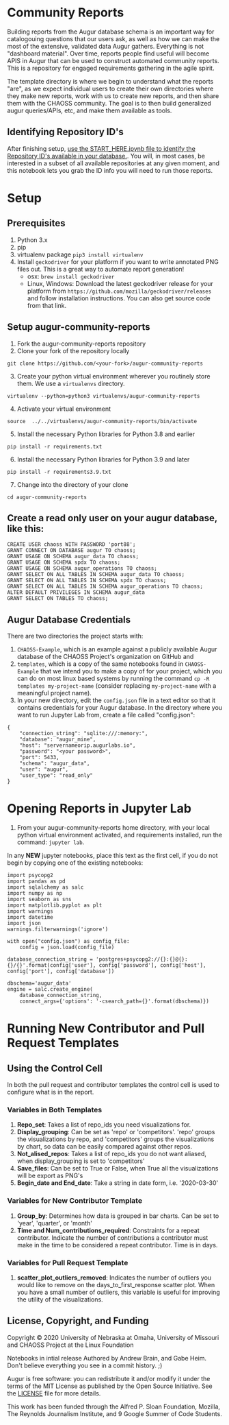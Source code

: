 # Community Reports
Building reports from the Augur database schema is an important way for catalogouing questions that our users ask, as well as how we can make the most of the extensive, validated data Augur gathers. Everything is not "dashboard material". Over time, reports people find useful will become APIS in Augur that can be used to construct automated community reports. This is a repository for engaged requirements gathering in the agile spirit. 

The template directory is where we begin to understand what the reports "are", as we expect individual users to create their own directories where they make new reports, work with us to create new reports, and then share them with the CHAOSS community. The goal is to then build generalized augur queries/APIs, etc, and make them available as tools. 

## Identifying Repository ID's

After finishing setup, [use the START_HERE.ipynb file to identify the Repository ID's available in your database.](./START_HERE.ipynb). You will, in most cases, be interested in a subset of all available repositories at any given moment, and this notebook lets you grab the ID info you will need to run those reports.

# Setup
## Prerequisites
1. Python 3.x
2. pip
3. virtualenv package `pip3 install virtualenv`
4. Install `geckodriver` for your platform if you want to write annotated PNG files out. This is a great way to automate report generation!
    - osx: `brew install geckodriver`
    - Linux, Windows: Download the latest geckodriver release for your platform from `https://github.com/mozilla/geckodriver/releases` and follow installation instructions. You can also get source code from that link. 

## Setup augur-community-reports
1. Fork the augur-community-reports repository
2. Clone your fork of the repository locally
```
git clone https://github.com/<your-fork>/augur-community-reports
````
3. Create your python virtual environment wherever you routinely store them. We use a `virtualenvs` directory. 
```
virtualenv --python=python3 virtualenvs/augur-community-reports
```
4. Activate your virtual environment
```
source  ../../virtualenvs/augur-community-reports/bin/activate
```
5. Install the necessary Python libraries for Python 3.8 and earlier
```
pip install -r requirements.txt
```
6. Install the necessary Python libraries for Python 3.9 and later
```
pip install -r requirements3.9.txt 
```
7. Change into the directory of your clone
```
cd augur-community-reports
```

## Create a read only user on your augur database, like this: 
```
CREATE USER chaoss WITH PASSWORD 'port88';
GRANT CONNECT ON DATABASE augur TO chaoss;
GRANT USAGE ON SCHEMA augur_data TO chaoss;
GRANT USAGE ON SCHEMA spdx TO chaoss;
GRANT USAGE ON SCHEMA augur_operations TO chaoss;
GRANT SELECT ON ALL TABLES IN SCHEMA augur_data TO chaoss;
GRANT SELECT ON ALL TABLES IN SCHEMA spdx TO chaoss; 
GRANT SELECT ON ALL TABLES IN SCHEMA augur_operations TO chaoss;
ALTER DEFAULT PRIVILEGES IN SCHEMA augur_data
GRANT SELECT ON TABLES TO chaoss;
```

## Augur Database Credentials
There are two directories the project starts with: 
1. `CHAOSS-Example`, which is an example against a publicly available Augur database of the CHAOSS Project's organization on GitHub and 
2. `templates`, which is a copy of the same notebooks found in `CHAOSS-Example` that we intend you to make a copy of for your project, which you can do on most linux based systems by running the command `cp -R templates my-project-name` (consider replacing `my-project-name` with a meaningful project name).
3. In your new directory, edit the `config.json` file in a text editor so that it contains credentials for your Augur database. 
In the directory where you want to run Jupyter Lab from, create a file called "config.json": 
```
{
    "connection_string": "sqlite:///:memory:",
    "database": "augur_mine",
    "host": "servernameorip.augurlabs.io",
    "password": "<your password>",
    "port": 5433,
    "schema": "augur_data",
    "user": "augur",
    "user_type": "read_only"
}
```

# Opening Reports in Jupyter Lab
1. From your augur-community-reports home directory, with your local python virtual environment activated, and requirements installed, run the command: `jupyter lab`. 

In any **NEW** jupyter notebooks, place this text as the first cell, if you do not begin by copying one of the existing notebooks: 
```
import psycopg2
import pandas as pd 
import sqlalchemy as salc
import numpy as np
import seaborn as sns
import matplotlib.pyplot as plt
import warnings
import datetime
import json
warnings.filterwarnings('ignore')

with open("config.json") as config_file:
    config = json.load(config_file)

database_connection_string = 'postgres+psycopg2://{}:{}@{}:{}/{}'.format(config['user'], config['password'], config['host'], config['port'], config['database'])

dbschema='augur_data'
engine = salc.create_engine(
    database_connection_string,
    connect_args={'options': '-csearch_path={}'.format(dbschema)})

```

# Running New Contributor and Pull Request Templates
## Using the Control Cell
In both the pull request and contributor templates the control cell is used to configure what is in the report. 

### Variables in Both Templates
1. **Repo_set**: Takes a list of repo_ids you need visualizations for.
2. **Display_grouping**: Can be set as 'repo' or 'competitors'. 'repo' groups the visualizations by repo, and 'competitors' groups the visualizations by chart, so data can be easily compared against other repos.
3. **Not_alised_repos**: Takes a list of repo_ids you do not want aliased, when display_grouping is set to 'competitors'
4. **Save_files**: Can be set to True or False, when True all the visualizations will be export as PNG's
5. **Begin_date and End_date**: Take a string in date form, i.e. '2020-03-30'

### Variables for New Contributor Template
1. **Group_by**: Determines how data is grouped in bar charts. Can be set to 'year', 'quarter', or 'month'
2. **Time and Num_contributions_required**: Constraints for a repeat contributor. Indicate the number of contributions a contributor must make in the time to be considered a repeat contributor. Time is in days.

### Variables for Pull Request Template
1. **scatter_plot_outliers_removed**: Indicates the number of outliers you would like to remove on the days_to_first_response scatter plot. When you have a small number of outliers, this variable is useful for improving the utility of the visualizations. 



## License, Copyright, and Funding

Copyright © 2020 University of Nebraska at Omaha, University of Missouri and CHAOSS Project at the Linux Foundation

Notebooks in intial release Authored by Andrew Brain, and Gabe Heim. Don't believe everything you see in a commit history. ;)

Augur is free software: you can redistribute it and/or modify it under the terms of the MIT License as published by the Open Source Initiative. See the [LICENSE](LICENSE) file for more details.

This work has been funded through the Alfred P. Sloan Foundation, Mozilla, The Reynolds Journalism Institute, and 9 Google Summer of Code Students. 
